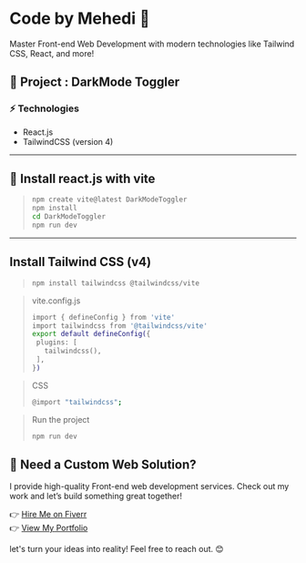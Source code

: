 # Code by Mehedi 🚀

Master Front-end Web Development with modern technologies like Tailwind CSS, React, and more!

## 📌 Project : DarkMode Toggler

### ⚡ Technologies

- React.js
- TailwindCSS (version 4)

---

## 🚀 Install react.js with vite

> ```bash
> npm create vite@latest DarkModeToggler
> npm install
> cd DarkModeToggler
> npm run dev
> ```

---

## Install Tailwind CSS (v4)

> ```bash
> npm install tailwindcss @tailwindcss/vite
> ```

> vite.config.js
>
> ```bash
> import { defineConfig } from 'vite'
> import tailwindcss from '@tailwindcss/vite'
> export default defineConfig({
>  plugins: [
>    tailwindcss(),
>  ],
> })
> ```

> CSS
>
> ```bash
> @import "tailwindcss";
> ```

> Run the project
>
> ```bash
> npm run dev
> ```

## 🌟 Need a Custom Web Solution?

I provide high-quality Front-end web development services. Check out my work and let’s build something great together!

👉 [Hire Me on Fiverr](https://www.fiverr.com/sellers/mdmehediweb/edit)  
👉 [View My Portfolio](https://mdmehedihasan.vercel.app/)

let's turn your ideas into reality! Feel free to reach out. 😊
